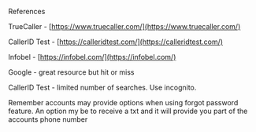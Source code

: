 References

TrueCaller - [https://www.truecaller.com/](https://www.truecaller.com/)

CallerID Test - [https://calleridtest.com/](https://calleridtest.com/)

Infobel - [https://infobel.com/](https://infobel.com/)


Google - great resource but hit or miss

CallerID Test  - limited number of searches. Use incognito.


Remember accounts may provide options when  using forgot password feature.
An option my be to receive a txt and it will provide you part of the accounts phone number



